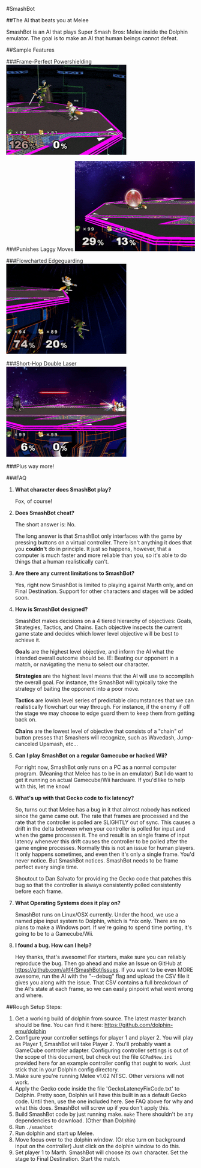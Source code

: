 #SmashBot

##The AI that beats you at Melee

SmashBot is an AI that plays Super Smash Bros: Melee inside the Dolphin emulator. The goal is to make an AI that human beings cannot defeat.

##Sample Features

###Frame-Perfect Powershielding
![Powershield](images/Powershield.gif)

###Punishes Laggy Moves
![Powershield](images/RollPunish.gif)

###Flowcharted Edgeguarding
![RollPunish](images/MarthKiller.gif)

###Short-Hop Double Laser
![RollPunish](images/SHDL.gif)

###Plus way more!

###FAQ

1. **What character does SmashBot play?**

    Fox, of course!

2. **Does SmashBot cheat?**

    The short answer is: No.

    The long answer is that SmashBot only interfaces with the game by pressing buttons on a virtual controller. There isn't anything it does that you **couldn't** do in principle. It just so happens, however, that a computer is much faster and more reliable than you, so it's able to do things that a human realistically can't.

3. **Are there any current limitations to SmashBot?**

    Yes, right now SmashBot is limited to playing against Marth only, and on Final Destination. Support for other characters and stages will be added soon.

4. **How is SmashBot designed?**

    SmashBot makes decisions on a 4 tiered hierarchy of objectives: Goals, Strategies, Tactics, and Chains. Each objective inspects the current game state and decides which lower level objective will be best to achieve it.

    **Goals** are the highest level objective, and inform the AI what the intended overall outcome should be. IE: Beating our opponent in a match, or navigating the menu to select our character.

    **Strategies** are the highest level means that the AI will use to accomplish the overall goal. For instance, the SmashBot will typically take the strategy of baiting the opponent into a poor move.

    **Tactics** are lowish level series of predictable circumstances that we can realistically flowchart our way through. For instance, if the enemy if off the stage we may choose to edge guard them to keep them from getting back on.

    **Chains** are the lowest level of objective that consists of a "chain" of button presses that Smashers will recognize, such as Wavedash, Jump-canceled Upsmash, etc...

5. **Can I play SmashBot on a regular Gamecube or hacked Wii?**

    For right now, SmashBot only runs on a PC as a normal computer program. (Meaning that Melee has to be in an emulator) But I do want to get it running on actual Gamecube/Wii hardware. If you'd like to help with this, let me know!

6. **What's up with that Gecko code to fix latency?**

    So, turns out that Melee has a bug in it that almost nobody has noticed since the game came out. The rate that frames are processed and the rate that the controller is polled are SLIGHTLY out of sync. This causes a drift in the delta between when your controller is polled for input and when the game processes it. The end result is an single frame of input latency whenever this drift causes the controller to be polled after the game engine processes. Normally this is not an issue for human players. It only happens sometimes, and even then it's only a single frame. You'd never notice. But SmashBot notices. SmashBot needs to be frame perfect every single time.

    Shoutout to Dan Salvato for providing the Gecko code that patches this bug so that the controller is always consistently polled consistently before each frame.

7. **What Operating Systems does it play on?**

    SmashBot runs on Linux/OSX currently. Under the hood, we use a named pipe input system to Dolphin, which is *nix only. There are no plans to make a Windows port. If we're going to spend time porting, it's going to be to a Gamecube/Wii.

8. **I found a bug. How can I help?**

    Hey thanks, that's awesome! For starters, make sure you can reliably reproduce the bug. Then go ahead and make an Issue on GitHub at https://github.com/altf4/SmashBot/issues. If you want to be even MORE awesome, run the AI with the "--debug" flag and upload the CSV file it gives you along with the issue. That CSV contains a full breakdown of the AI's state at each frame, so we can easily pinpoint what went wrong and where.


##Rough Setup Steps:

1. Get a working build of dolphin from source. The latest master branch should be fine. You can find it here:
https://github.com/dolphin-emu/dolphin
2. Configure your controller settings for player 1 and player 2. You will play as Player 1, SmashBot will take Player 2. You'll probably want a GameCube controller adapter. Configuring controller settings is out of the scope of this document, but check out the file `GCPadNew.ini` provided here for an example controller config that ought to work. Just stick that in your Dolphin config directory.
3. Make sure you're running Melee v1.02 NTSC. Other versions will not work.
4. Apply the Gecko code inside the file 'GeckoLatencyFixCode.txt' to Dolphin. Pretty soon, Dolphin will have this built in as a default Gecko code. Until then, use the one included here. See FAQ above for why and what this does. SmashBot will screw up if you don't apply this.
5. Build SmashBot code by just running make. `make` There shouldn't be any dependencies to download. (Other than Dolphin)
6. Run `./smashbot`
7. Run dolphin and start up Melee.
8. Move focus over to the dolphin window. (Or else turn on background input on the controller) Just click on the dolphin window to do this.
9. Set player 1 to Marth. SmashBot will choose its own character.  Set the stage to Final Destination. Start the match.
